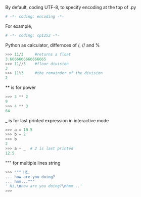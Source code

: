 By default, coding UTF-8, to specify encoding at the top of .py

```python
# -*- coding: encoding -*-
```

For example, 
```python
# -*- coding: cp1252 -*-
```


Python as calculator, differnces of /, // and %
```python
>>> 11/3     #returns a float
3.6666666666666665
>>> 11//3    #floor division
3
>>> 11%3     #the remainder of the division
2
```


** is for power
```python
>>> 3 ** 2
9
>>> 4 ** 3
64
```

_ is for last printed expression in interactive mode
```python
>>> a = 10.5
>>> b = 2
>>> b
2
>>> a + _  # 2 is last printed
12.5
```

""" for multiple lines string
```python
>>> """ Hi,
... how are you doing?
... hmm..."""
' Hi,\nhow are you doing?\nhmm...'
>>>
```
